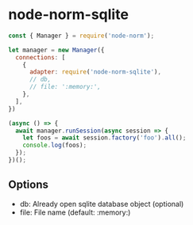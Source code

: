 # node-norm-sqlite

```js
const { Manager } = require('node-norm');

let manager = new Manager({
  connections: [
    {
      adapter: require('node-norm-sqlite'),
      // db,
      // file: ':memory:',
    },
  ],
})

(async () => {
  await manager.runSession(async session => {
    let foos = await session.factory('foo').all();
    console.log(foos);
  });
})();

```

## Options

- db: Already open sqlite database object (optional)
- file: File name (default: :memory:)
